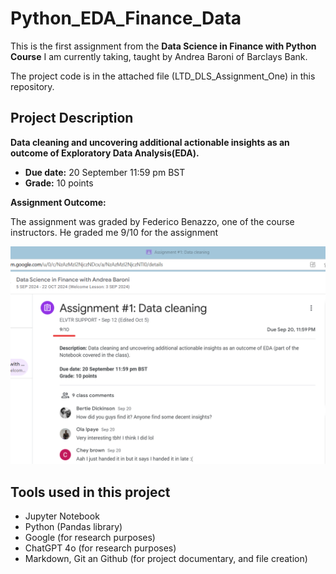 # Python_EDA_Finance_Data

This is the first assignment from the **Data Science in Finance with Python Course** I am currently taking, taught by Andrea Baroni of Barclays Bank.

The project code is in the attached file (LTD_DLS_Assignment_One) in this repository.

## Project Description

**Data cleaning and uncovering additional actionable insights as an outcome of Exploratory Data Analysis(EDA).**

- **Due date:** 20 September 11:59 pm BST
- **Grade:** 10 points

**Assignment Outcome:**

The assignment was graded by Federico Benazzo, one of the course instructors. He graded me 9/10 for the assignment

![python eda assignment](<python eda assignment.png>)

## Tools used in this project

- Jupyter Notebook
- Python (Pandas library)
- Google (for research purposes)
- ChatGPT 4o (for research purposes)
- Markdown, Git an Github (for project documentary, and file creation)
